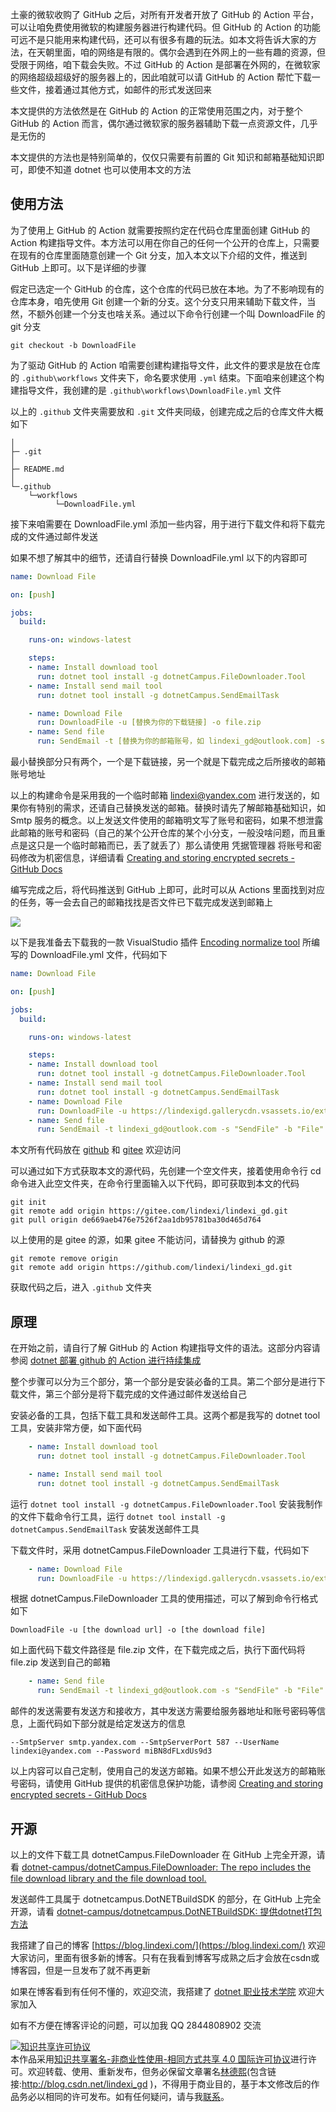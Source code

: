 
土豪的微软收购了 GitHub 之后，对所有开发者开放了 GitHub 的 Action 平台，可以让咱免费使用微软的构建服务器进行构建代码。但 GitHub 的 Action 的功能可远不是只能用来构建代码，还可以有很多有趣的玩法。如本文将告诉大家的方法，在天朝里面，咱的网络是有限的。偶尔会遇到在外网上的一些有趣的资源，但受限于网络，咱下载会失败。不过 GitHub 的 Action 是部署在外网的，在微软家的网络超级超级好的服务器上的，因此咱就可以请 GitHub 的 Action 帮忙下载一些文件，接着通过其他方式，如邮件的形式发送回来

<!--more-->


<!-- CreateTime:2021/7/12 8:36:29 -->


<!-- 发布 -->

本文提供的方法依然是在 GitHub 的 Action 的正常使用范围之内，对于整个 GitHub 的 Action 而言，偶尔通过微软家的服务器辅助下载一点资源文件，几乎是无伤的

本文提供的方法也是特别简单的，仅仅只需要有前置的 Git 知识和邮箱基础知识即可，即使不知道 dotnet 也可以使用本文的方法

## 使用方法

为了使用上 GitHub 的 Action 就需要按照约定在代码仓库里面创建 GitHub 的 Action 构建指导文件。本方法可以用在你自己的任何一个公开的仓库上，只需要在现有的仓库里面随意创建一个 Git 分支，加入本文以下介绍的文件，推送到 GitHub 上即可。以下是详细的步骤

假定已选定一个 GitHub 的仓库，这个仓库的代码已放在本地。为了不影响现有的仓库本身，咱先使用 Git 创建一个新的分支。这个分支只用来辅助下载文件，当然，不额外创建一个分支也啥关系。通过以下命令行创建一个叫 DownloadFile 的 git 分支

```
git checkout -b DownloadFile
```

为了驱动 GitHub 的 Action 咱需要创建构建指导文件，此文件的要求是放在仓库的 `.github\workflows` 文件夹下，命名要求使用 `.yml` 结束。下面咱来创建这个构建指导文件，我创建的是 `.github\workflows\DownloadFile.yml` 文件

以上的 `.github` 文件夹需要放和 `.git` 文件夹同级，创建完成之后的仓库文件大概如下

```
│
├─ .git
│
├─ README.md
│
└─.github
    └─workflows
          └─DownloadFile.yml
```

接下来咱需要在 DownloadFile.yml 添加一些内容，用于进行下载文件和将下载完成的文件通过邮件发送

如果不想了解其中的细节，还请自行替换 DownloadFile.yml 以下的内容即可

```yml
name: Download File

on: [push]

jobs:
  build:

    runs-on: windows-latest

    steps:
    - name: Install download tool
      run: dotnet tool install -g dotnetCampus.FileDownloader.Tool
    - name: Install send mail tool
      run: dotnet tool install -g dotnetCampus.SendEmailTask

    - name: Download File
      run: DownloadFile -u [替换为你的下载链接] -o file.zip
    - name: Send file
      run: SendEmail -t [替换为你的邮箱账号，如 lindexi_gd@outlook.com] -s "SendFile" -b "File" --Files file.zip --SmtpServer smtp.yandex.com --SmtpServerPort 587 --UserName lindexi@yandex.com --Password miBN8dFLxdUs9d3
```

最小替换部分只有两个，一个是下载链接，另一个就是下载完成之后所接收的邮箱账号地址

以上的构建命令是采用我的一个临时邮箱 lindexi@yandex.com 进行发送的，如果你有特别的需求，还请自己替换发送的邮箱。替换时请先了解邮箱基础知识，如 Smtp 服务的概念。以上发送文件使用的邮箱明文写了账号和密码，如果不想泄露此邮箱的账号和密码（自己的某个公开仓库的某个小分支，一般没啥问题，而且重点是这只是一个临时邮箱而已，丢了就丢了）那么请使用 凭据管理器 将账号和密码修改为机密信息，详细请看 [Creating and storing encrypted secrets - GitHub Docs](https://docs.github.com/en/actions/configuring-and-managing-workflows/creating-and-storing-encrypted-secrets )

编写完成之后，将代码推送到 GitHub 上即可，此时可以从 Actions 里面找到对应的任务，等一会去自己的邮箱找找是否文件已下载完成发送到邮箱上

![](http://cdn.lindexi.site/lindexi%2F2021711949311365.jpg)

以下是我准备去下载我的一款 VisualStudio 插件 [Encoding normalize tool](https://marketplace.visualstudio.com/items?itemName=lindexigd.vs-extension-18109) 所编写的 DownloadFile.yml 文件，代码如下

```yml
name: Download File

on: [push]

jobs:
  build:

    runs-on: windows-latest

    steps:
    - name: Install download tool
      run: dotnet tool install -g dotnetCampus.FileDownloader.Tool
    - name: Install send mail tool
      run: dotnet tool install -g dotnetCampus.SendEmailTask
    - name: Download File
      run: DownloadFile -u https://lindexigd.gallerycdn.vsassets.io/extensions/lindexigd/vs-extension-18109/2.9/1582945920683/EncodingNormalizerVsx.vsix -o file.zip
    - name: Send file
      run: SendEmail -t lindexi_gd@outlook.com -s "SendFile" -b "File" --Files file.zip --SmtpServer smtp.yandex.com --SmtpServerPort 587 --UserName lindexi@yandex.com --Password miBN8dFLxdUs9d3
```


本文所有代码放在 [github](https://github.com/lindexi/lindexi_gd/tree/de669aeb476e7526f2aa1db95781ba30d465d764/.github/workflows/DownloadFile.yml) 和 [gitee](https://gitee.com/lindexi/lindexi_gd/tree/de669aeb476e7526f2aa1db95781ba30d465d764/.github/workflows/DownloadFile.yml) 欢迎访问

可以通过如下方式获取本文的源代码，先创建一个空文件夹，接着使用命令行 cd 命令进入此空文件夹，在命令行里面输入以下代码，即可获取到本文的代码

```
git init
git remote add origin https://gitee.com/lindexi/lindexi_gd.git
git pull origin de669aeb476e7526f2aa1db95781ba30d465d764
```

以上使用的是 gitee 的源，如果 gitee 不能访问，请替换为 github 的源

```
git remote remove origin
git remote add origin https://github.com/lindexi/lindexi_gd.git
```

获取代码之后，进入 `.github` 文件夹

## 原理

在开始之前，请自行了解 GitHub 的 Action 构建指导文件的语法。这部分内容请参阅 [dotnet 部署 github 的 Action 进行持续集成](https://blog.lindexi.com/post/dotnet-%E9%83%A8%E7%BD%B2-github-%E7%9A%84-Action-%E8%BF%9B%E8%A1%8C%E6%8C%81%E7%BB%AD%E9%9B%86%E6%88%90.html)

整个步骤可以分为三个部分，第一个部分是安装必备的工具。第二个部分是进行下载文件，第三个部分是将下载完成的文件通过邮件发送给自己

安装必备的工具，包括下载工具和发送邮件工具。这两个都是我写的 dotnet tool 工具，安装非常方便，如下面代码

```yml
    - name: Install download tool
      run: dotnet tool install -g dotnetCampus.FileDownloader.Tool

    - name: Install send mail tool
      run: dotnet tool install -g dotnetCampus.SendEmailTask
```

运行 `dotnet tool install -g dotnetCampus.FileDownloader.Tool` 安装我制作的文件下载命令行工具，运行 `dotnet tool install -g dotnetCampus.SendEmailTask` 安装发送邮件工具

下载文件时，采用 dotnetCampus.FileDownloader 工具进行下载，代码如下

```yml
    - name: Download File
      run: DownloadFile -u https://lindexigd.gallerycdn.vsassets.io/extensions/lindexigd/vs-extension-18109/2.9/1582945920683/EncodingNormalizerVsx.vsix -o file.zip
```

根据 dotnetCampus.FileDownloader 工具的使用描述，可以了解到命令行格式如下

```
DownloadFile -u [the download url] -o [the download file]
```

如上面代码下载文件路径是 file.zip 文件，在下载完成之后，执行下面代码将 file.zip 发送到自己的邮箱

```yml
    - name: Send file
      run: SendEmail -t lindexi_gd@outlook.com -s "SendFile" -b "File" --Files file.zip --SmtpServer smtp.yandex.com --SmtpServerPort 587 --UserName lindexi@yandex.com --Password miBN8dFLxdUs9d3
```

邮件的发送需要有发送方和接收方，其中发送方需要给服务器地址和账号密码等信息，上面代码如下部分就是给定发送方的信息

```
--SmtpServer smtp.yandex.com --SmtpServerPort 587 --UserName lindexi@yandex.com --Password miBN8dFLxdUs9d3
```

以上内容可以自己定制，使用自己的发送方邮箱。如果不想公开此发送方的邮箱账号密码，请使用 GitHub 提供的机密信息保护功能，请参阅 [Creating and storing encrypted secrets - GitHub Docs](https://docs.github.com/en/actions/configuring-and-managing-workflows/creating-and-storing-encrypted-secrets )


## 开源

以上的文件下载工具 dotnetCampus.FileDownloader 在 GitHub 上完全开源，请看 [dotnet-campus/dotnetCampus.FileDownloader: The repo includes the file download library and the file download tool.](https://github.com/dotnet-campus/dotnetCampus.FileDownloader/)

发送邮件工具属于 dotnetcampus.DotNETBuildSDK 的部分，在 GitHub 上完全开源，请看 [dotnet-campus/dotnetcampus.DotNETBuildSDK: 提供dotnet打包方法](https://github.com/dotnet-campus/dotnetcampus.DotNETBuildSDK/)



我搭建了自己的博客 [https://blog.lindexi.com/](https://blog.lindexi.com/) 欢迎大家访问，里面有很多新的博客。只有在我看到博客写成熟之后才会放在csdn或博客园，但是一旦发布了就不再更新

如果在博客看到有任何不懂的，欢迎交流，我搭建了 [dotnet 职业技术学院](https://t.me/dotnet_campus) 欢迎大家加入

如有不方便在博客评论的问题，可以加我 QQ 2844808902 交流

<a rel="license" href="http://creativecommons.org/licenses/by-nc-sa/4.0/"><img alt="知识共享许可协议" style="border-width:0" src="https://licensebuttons.net/l/by-nc-sa/4.0/88x31.png" /></a><br />本作品采用<a rel="license" href="http://creativecommons.org/licenses/by-nc-sa/4.0/">知识共享署名-非商业性使用-相同方式共享 4.0 国际许可协议</a>进行许可。欢迎转载、使用、重新发布，但务必保留文章署名[林德熙](http://blog.csdn.net/lindexi_gd)(包含链接:http://blog.csdn.net/lindexi_gd )，不得用于商业目的，基于本文修改后的作品务必以相同的许可发布。如有任何疑问，请与我[联系](mailto:lindexi_gd@163.com)。